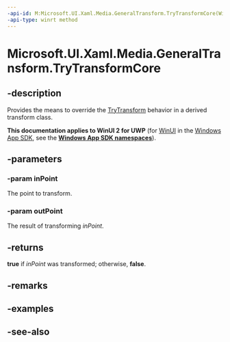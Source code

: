 ```yaml
---
-api-id: M:Microsoft.UI.Xaml.Media.GeneralTransform.TryTransformCore(Windows.Foundation.Point,Windows.Foundation.Point@)
-api-type: winrt method
---
```


<!-- Method syntax
virtual protected bool TryTransformCore(Windows.Foundation.Point inPoint, Windows.Foundation.Point outPoint)
-->

# Microsoft.UI.Xaml.Media.GeneralTransform.TryTransformCore

## -description
Provides the means to override the [TryTransform](generaltransform_trytransform_509328310.md) behavior in a derived transform class.

**This documentation applies to WinUI 2 for UWP** (for [WinUI](/windows/apps/winui/winui3/) in the [Windows App SDK](/windows/apps/windows-app-sdk/), see the **[Windows App SDK namespaces](/windows/windows-app-sdk/api/winrt/)**).

## -parameters
### -param inPoint
The point to transform.

### -param outPoint
The result of transforming *inPoint*.

## -returns
**true** if *inPoint* was transformed; otherwise, **false**.

## -remarks

## -examples

## -see-also
